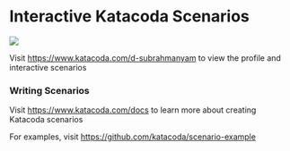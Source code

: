 # Interactive Katacoda Scenarios

[![](http://shields.katacoda.com/katacoda/d-subrahmanyam/count.svg)](https://www.katacoda.com/d-subrahmanyam "Get your profile on Katacoda.com")

Visit https://www.katacoda.com/d-subrahmanyam to view the profile and interactive scenarios

### Writing Scenarios
Visit https://www.katacoda.com/docs to learn more about creating Katacoda scenarios

For examples, visit https://github.com/katacoda/scenario-example
